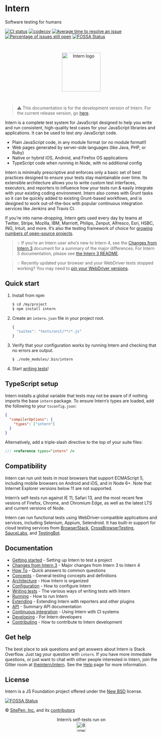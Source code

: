 # Intern

<!-- start-github-only -->

Software testing for humans

<!--[![Build Status](https://travis-ci.org/theintern/intern.svg?branch=master)](https://travis-ci.org/theintern/intern)-->

[![CI status](https://travis-ci.org/theintern/intern.svg?branch=master)](https://travis-ci.org/theintern/intern)
[![codecov](https://codecov.io/gh/theintern/intern/branch/master/graph/badge.svg)](https://codecov.io/gh/theintern/intern)
[![Average time to resolve an issue](http://isitmaintained.com/badge/resolution/theintern/intern.svg)](http://isitmaintained.com/project/theintern/intern 'Average time to resolve an issue')
[![Percentage of issues still open](http://isitmaintained.com/badge/open/theintern/intern.svg)](http://isitmaintained.com/project/theintern/intern 'Percentage of issues still open')
[![FOSSA Status](https://app.fossa.io/api/projects/git%2Bhttps%3A%2F%2Fgithub.com%2Ftheintern%2Fintern.svg?type=shield)](https://app.fossa.io/projects/git%2Bhttps%3A%2F%2Fgithub.com%2Ftheintern%2Fintern?ref=badge_shield)

<br><p align="center"><img src="https://cdn.rawgit.com/theintern/intern/master/docs/logo.svg" alt="Intern logo" height="128"></p><br>

<!-- end-github-only -->

> ⚠️ This documentation is for the development version of Intern. For the
> current release version, go
> [here](//https://github.com/theintern/intern/tree/4.7).

Intern is a complete test system for JavaScript designed to help you write and
run consistent, high-quality test cases for your JavaScript libraries and
applications. It can be used to test _any_ JavaScript code.

- Plain JavaScript code, in any module format (or no module format!)
- Web pages generated by server-side languages (like Java, PHP, or Ruby)
- Native or hybrid iOS, Android, and Firefox OS applications
- TypeScript code when running in Node, with no additional config

Intern is minimally prescriptive and enforces only a basic set of best practices
designed to ensure your tests stay maintainable over time. Its extensible
architecture allows you to write custom test interfaces, executors, and
reporters to influence how your tests run & easily integrate with your existing
coding environment. Intern also comes with Grunt tasks so it can be quickly
added to existing Grunt-based workflows, and is designed to work out-of-the-box
with popular continuous integration services like Jenkins and Travis CI.

If you’re into name-dropping, Intern gets used every day by teams at Twitter,
Stripe, Mozilla, IBM, Marriott, Philips, Zenput, Alfresco, Esri, HSBC, ING,
Intuit, and more. It’s also the testing framework of choice for
[growing numbers of open-source projects](https://github.com/search?p=2&q=tests+filename%3Aintern.js&ref=searchresults&type=Code&utf8=%E2%9C%93).

<!-- prettier-ignore-start -->
> 💡 If you’re an Intern user who’s new to Intern 4, see the
    [Changes from Intern 3](docs/changes_from_3.md) document for a summary of the
    major differences. For Intern 3 documentation, please see
    [the Intern 3 README](https://github.com/theintern/intern/tree/3.4#intern).

> 💡 Recently updated your browser and your WebDriver tests stopped working? You
    may need to [pin your WebDriver versions](./docs/running.md#selenium).
<!-- prettier-ignore-end -->

## Quick start

1.  Install from npm

    ```sh
    $ cd /my/project
    $ npm install intern
    ```

2.  Create an `intern.json` file in your project root.

    ```js
    {
      "suites": "tests/unit/**/*.js"
    }
    ```

3.  Verify that your configuration works by running Intern and checking that no
    errors are output.

    ```sh
    $ ./node_modules/.bin/intern
    ```

4.  Start [writing tests](docs/writing_tests.md)!

## TypeScript setup

Intern installs a global variable that tests may not be aware of if nothing
imports the base `intern` package. To ensure Intern’s types are loaded, add the
following to your `tsconfig.json`:

```json
{
  "compilerOptions": {
    "types": ["intern"]
  }
}
```

Alternatively, add a triple-slash directive to the top of your suite files:

```ts
/// <reference types="intern" />
```

## Compatibility

Intern can run unit tests in most browsers that support ECMAScript 5, including
mobile browsers on Android and iOS, and in Node 6+. Note that Internet Explorer
versions below 11 are not supported.

Intern’s self-tests run against IE 11, Safari 13, and the most recent few
vesions of Firefox, Chrome, and Chromium Edge, as well as the latest LTS and
current versions of Node.

Intern can run functional tests using WebDriver-compatible applications and
services, including Selenium, Appium, Selendroid. It has built-in support for
cloud testing services from [BrowserStack](https://browserstack.com),
[CrossBrowserTesting](https://crossbrowsertesting.com),
[SauceLabs](https://saucelabs.com), and [TestingBot](https://testingbot.com).

<!-- start-github-only -->

## Documentation

- [Getting started](docs/getting_started.md) - Setting up Intern to test a
  project
- [Changes from Intern 3](docs/changes_from_3.md) - Major changes from Intern 3
  to Intern 4
- [How To](docs/how_to.md) - Quick answers to common questions
- [Concepts](docs/concepts.md) - General testing concepts and definitions
- [Architecture](docs/architecture.md) - How Intern is organized
- [Configuration](docs/configuration.md) - How to configure Intern
- [Writing tests](docs/writing_tests.md) - The various ways of writing tests
  with Intern
- [Running](docs/running.md) - How to run Intern
- [Extending](docs/extending.md) - Extending Intern with reporters and other
  plugins
- [API](docs/api.md) - Summary API documentation
- [Continuous integration](docs/ci.md) - Using Intern with CI systems
- [Developing](docs/developing.md) - For Intern developers
- [Contributing](CONTRIBUTING.md) - How to contribute to Intern development
  <!-- end-github-only -->

## Get help

The best place to ask questions and get answers about Intern is Stack Overflow.
Just tag your question with `intern`. If you have more immediate questions, or
just want to chat with other people interested in Intern, join the Gitter room
at [theintern/intern](https://gitter.im/theintern/intern). See the
[Help](docs/help.md) page for more information.

<!-- start-github-only -->

## License

Intern is a JS Foundation project offered under the [New BSD](LICENSE) license.

[![FOSSA Status](https://app.fossa.io/api/projects/git%2Bhttps%3A%2F%2Fgithub.com%2Ftheintern%2Fintern.svg?type=large)](https://app.fossa.io/projects/git%2Bhttps%3A%2F%2Fgithub.com%2Ftheintern%2Fintern?ref=badge_large)

© [SitePen, Inc.](http://sitepen.com) and its
[contributors](https://github.com/theintern/intern/graphs/contributors)

<p align="center">Intern’s self-tests run on<br>
<a href="https://browserstack.com"><img alt="BrowserStack logo" src="https://theintern.io/images/browserstack-logo.svg" height="32" align="middle"></a></p>
<!-- end-github-only -->

<!-- doc-viewer-config
{
    "api": "docs/api.json",
    "pages": [
        "docs/getting_started.md",
        "docs/changes_from_3.md",
        "docs/how_to.md",
        "docs/concepts.md",
        "docs/architecture.md",
        "docs/configuration.md",
        "docs/writing_tests.md",
        "docs/running.md",
        "docs/ci.md",
        "docs/extending.md",
        "docs/developing.md"
    ]
}
-->
